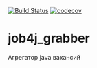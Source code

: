 [![Build Status](https://travis-ci.com/IvanPavlovets/job4j_grabber.svg?branch=master)](https://travis-ci.com/IvanPavlovets/job4j_grabber)
[![codecov](https://codecov.io/gh/IvanPavlovets/job4j_grabber/branch/master/graph/badge.svg?token=SPVKPDTLX9)](https://codecov.io/gh/IvanPavlovets/job4j_grabber)
# job4j_grabber
Агрегатор java вакансий
